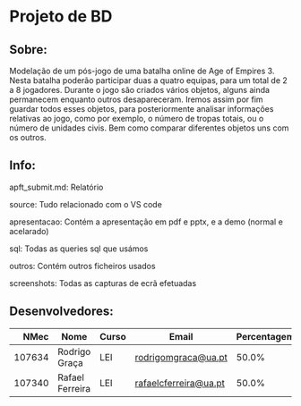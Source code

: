 # Projeto de BD



## Sobre:

Modelação de um pós-jogo de uma batalha online de Age of Empires 3. Nesta batalha poderão participar duas a quatro equipas, para um total de 2 a 8 jogadores. Durante o jogo são criados vários objetos, alguns ainda permanecem enquanto outros desapareceram. Iremos assim por fim guardar todos esses objetos, para posteriormente analisar informações relativas ao jogo, como por exemplo, o número de tropas totais, ou o número de unidades civis. Bem como comparar diferentes objetos uns com os outros.




## Info:

apft_submit.md: Relatório

source: Tudo relacionado com o VS code

apresentacao: Contém a apresentação em pdf e pptx, e a demo (normal e acelarado)

sql: Todas as queries sql que usámos

outros: Contém outros ficheiros usados

screenshots: Todas as capturas de ecrã efetuadas



## Desenvolvedores:

|   NMec | Nome            | Curso | Email                 | Percentagem |
| -----: | --------------- | ----- | --------------------- | ----------- |
| 107634 | Rodrigo Graça   | LEI   | rodrigomgraca@ua.pt   | 50.0%       |
| 107340 | Rafael Ferreira | LEI   | rafaelcferreira@ua.pt | 50.0%       |
